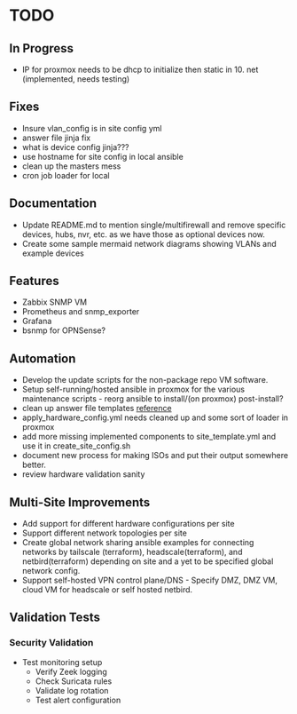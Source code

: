 # TODO

## In Progress

- IP for proxmox needs to be dhcp to initialize then static in 10. net (implemented, needs testing)

## Fixes

- Insure vlan_config is in site config yml
- answer file jinja fix
- what is device config jinja???
- use hostname for site config in local ansible
- clean up the masters mess
- cron job loader for local

## Documentation

- Update README.md to mention single/multifirewall and remove specific devices, hubs, nvr, etc. as we have those as optional devices now.
- Create some sample mermaid network diagrams showing VLANs and example devices

## Features

- Zabbix SNMP VM
- Prometheus and snmp_exporter
- Grafana
- bsnmp for OPNSense?

## Automation

- Develop the update scripts for the non-package repo VM software.
- Setup self-running/hosted ansible in proxmox for the various maintenance scripts - reorg ansible to install/(on proxmox) post-install?
- clean up answer file templates [reference](https://pve.proxmox.com/wiki/Automated_Installation)
- apply_hardware_config.yml needs cleaned up and some sort of loader in proxmox
- add more missing implemented components to site_template.yml and use it in create_site_config.sh
- document new process for making ISOs and put their output somewhere better.
- review hardware validation sanity

## Multi-Site Improvements

- Add support for different hardware configurations per site
- Support different network topologies per site
- Create global network sharing ansible examples for connecting networks by tailscale (terraform), headscale(terraform), and netbird(terraform) depending on site and a yet to be specified global network config.
- Support self-hosted VPN control plane/DNS - Specify DMZ, DMZ VM, cloud VM for headscale or self hosted netbird.

## Validation Tests

### Security Validation

- Test monitoring setup
  - Verify Zeek logging
  - Check Suricata rules
  - Validate log rotation
  - Test alert configuration
